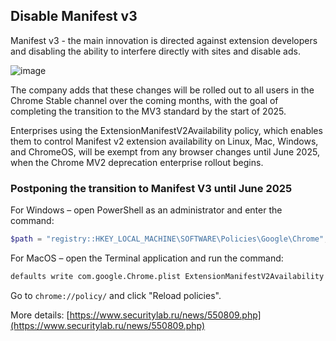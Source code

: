 ## Disable Manifest v3
Manifest v3 - the main innovation is directed against extension developers and disabling the ability to interfere directly with sites and disable ads.

![image](https://github.com/user-attachments/assets/60a884e5-a06a-4939-aba4-91bef8ac8d6d)

The company adds that these changes will be rolled out to all users in the Chrome Stable channel over the coming months, with the goal of completing the transition to the MV3 standard by the start of 2025.

Enterprises using the ExtensionManifestV2Availability policy, which enables them to control Manifest v2 extension availability on Linux, Mac, Windows, and ChromeOS, will be exempt from any browser changes until June 2025, when the Chrome MV2 deprecation enterprise rollout begins.

### Postponing the transition to Manifest V3 until June 2025
For Windows – open PowerShell as an administrator and enter the command:

```powershell
$path = "registry::HKEY_LOCAL_MACHINE\SOFTWARE\Policies\Google\Chrome"; New-Item $path -Force; Set-ItemProperty $path -Name ExtensionManifestV2Availability -Value 2
```

For MacOS – open the Terminal application and run the command:

```bash
defaults write com.google.Chrome.plist ExtensionManifestV2Availability -int 2
```

Go to `chrome://policy/` and click "Reload policies".

More details: [https://www.securitylab.ru/news/550809.php](https://www.securitylab.ru/news/550809.php)
